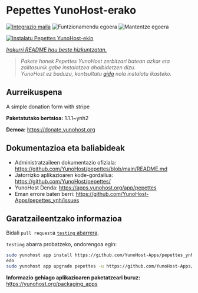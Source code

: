 <!--
Ohart ongi: README hau automatikoki sortu da <https://github.com/YunoHost/apps/tree/master/tools/readme_generator>ri esker
EZ editatu eskuz.
-->

# Pepettes YunoHost-erako

[![Integrazio maila](https://dash.yunohost.org/integration/pepettes.svg)](https://ci-apps.yunohost.org/ci/apps/pepettes/) ![Funtzionamendu egoera](https://ci-apps.yunohost.org/ci/badges/pepettes.status.svg) ![Mantentze egoera](https://ci-apps.yunohost.org/ci/badges/pepettes.maintain.svg)

[![Instalatu Pepettes YunoHost-ekin](https://install-app.yunohost.org/install-with-yunohost.svg)](https://install-app.yunohost.org/?app=pepettes)

*[Irakurri README hau beste hizkuntzatan.](./ALL_README.md)*

> *Pakete honek Pepettes YunoHost zerbitzari batean azkar eta zailtasunik gabe instalatzea ahalbidetzen dizu.*  
> *YunoHost ez baduzu, kontsultatu [gida](https://yunohost.org/install) nola instalatu ikasteko.*

## Aurreikuspena

A simple donation form with stripe

**Paketatutako bertsioa:** 1.1.1~ynh2

**Demoa:** <https://donate.yunohost.org>
## Dokumentazioa eta baliabideak

- Administratzaileen dokumentazio ofiziala: <https://github.com/YunoHost/pepettes/blob/main/README.md>
- Jatorrizko aplikazioaren kode-gordailua: <https://github.com/YunoHost/pepettes/>
- YunoHost Denda: <https://apps.yunohost.org/app/pepettes>
- Eman errore baten berri: <https://github.com/YunoHost-Apps/pepettes_ynh/issues>

## Garatzaileentzako informazioa

Bidali `pull request`a [`testing` abarrera](https://github.com/YunoHost-Apps/pepettes_ynh/tree/testing).

`testing` abarra probatzeko, ondorengoa egin:

```bash
sudo yunohost app install https://github.com/YunoHost-Apps/pepettes_ynh/tree/testing --debug
edo
sudo yunohost app upgrade pepettes -u https://github.com/YunoHost-Apps/pepettes_ynh/tree/testing --debug
```

**Informazio gehiago aplikazioaren paketatzeari buruz:** <https://yunohost.org/packaging_apps>
